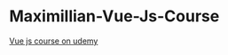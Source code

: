 # Maximillian-Vue-Js-Course
[Vue js course on udemy](https://www.udemy.com/course/vuejs-2-the-complete-guide/)
